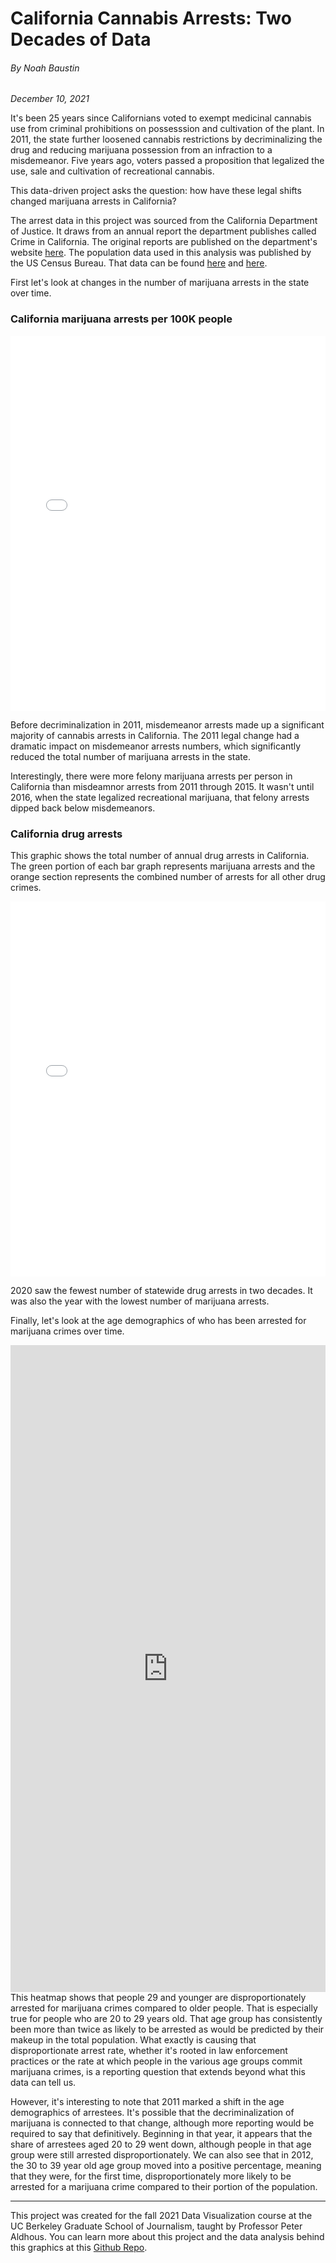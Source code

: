 # California Cannabis Arrests: Two Decades of Data
###### By Noah Baustin
*December 10, 2021*

It's been 25 years since Californians voted to exempt medicinal cannabis use from criminal prohibitions on possesssion and cultivation of the plant. In 2011, the state further loosened cannabis restrictions by decriminalizing the drug and reducing marijuana possession from an infraction to a misdemeanor. Five years ago, voters passed a proposition that legalized the use, sale and cultivation of recreational cannabis.

This data-driven project asks the question: how have these legal shifts changed marijuana arrests in California?

The arrest data in this project was sourced from the California Department of Justice. It draws from an annual report the department publishes called Crime in California. The original reports are published on the department's website [here](https://oag.ca.gov/cjsc/pubs#crime). The population data used in this analysis was published by the US Census Bureau. That data can be found [here](https://www.census.gov/data/datasets/time-series/demo/popest/2010s-state-detail.html) and [here](https://www.census.gov/data/datasets/time-series/demo/popest/intercensal-2000-2010-state.html).

First let's look at changes in the number of marijuana arrests in the state over time.

### California marijuana arrests per 100K people

<iframe width="100%" height="600" frameborder="0" scrolling="no" src="ca_arrests_per_cap.html"></iframe>

Before decriminalization in 2011, misdemeanor arrests made up a significant majority of cannabis arrests in California. The 2011 legal change had a dramatic impact on misdemeanor arrests numbers, which significantly reduced the total number of marijuana arrests in the state.

Interestingly, there were more felony marijuana arrests per person in California than misdeamnor arrests from 2011 through 2015. It wasn't until 2016, when the state legalized recreational marijuana, that felony arrests dipped back below misdemeanors. 

### California drug arrests

This graphic shows the total number of annual drug arrests in California. The green portion of each bar graph represents marijuana arrests and the orange section represents the combined number of arrests for all other drug crimes.

<iframe width="100%" height="600" frameborder="0" scrolling="no" src="ca_drug_arrests.html"></iframe>

2020 saw the fewest number of statewide drug arrests in two decades. It was also the year with the lowest number of marijuana arrests.

Finally, let's look at the age demographics of who has been arrested for marijuana crimes over time.

<iframe title="CA marijuana arrests by age group" aria-label="Table" id="datawrapper-chart-iAdWx" src="https://datawrapper.dwcdn.net/iAdWx/4/" scrolling="no" frameborder="0" style="width: 0; min-width: 100% !important; border: none;" height="1035"></iframe><script type="text/javascript">!function(){"use strict";window.addEventListener("message",(function(e){if(void 0!==e.data["datawrapper-height"]){var t=document.querySelectorAll("iframe");for(var a in e.data["datawrapper-height"])for(var r=0;r<t.length;r++){if(t[r].contentWindow===e.source)t[r].style.height=e.data["datawrapper-height"][a]+"px"}}}))}();
</script>
This heatmap shows that people 29 and younger are disproportionately arrested for marijuana crimes compared to older people. That is especially true for people who are 20 to 29 years old. That age group has consistently been more than twice as likely to be arrested as would be predicted by their makeup in the total population. What exactly is causing that disproportionate arrest rate, whether it's rooted in law enforcement practices or the rate at which people in the various age groups commit marijuana crimes, is a reporting question that extends beyond what this data can tell us.

However, it's interesting to note that 2011 marked a shift in the age demographics of arrestees. It's possible that the decriminalization of marijuana is connected to that change, although more reporting would be required to say that definitively. Beginning in that year, it appears that the share of arrestees aged 20 to 29 went down, although people in that age group were still arrested disproportionately. We can also see that in 2012, the 30 to 39 year old age group moved into a positive percentage, meaning that they were, for the first time, disproportionately more likely to be arrested for a marijuana crime compared to their portion of the population.

***

This project was created for the fall 2021 Data Visualization course at the UC Berkeley Graduate School of Journalism, taught by Professor Peter Aldhous. You can learn more about this project and the data analysis behind this graphics at this [Github Repo](https://github.com/j221-dataviz/noah-baustin).


